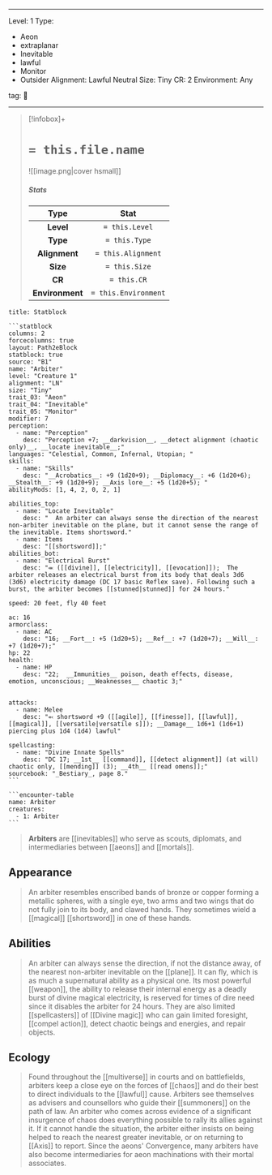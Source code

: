 
---



Level: 1
Type:
- Aeon
- extraplanar
- Inevitable
- lawful
- Monitor
- Outsider
Alignment: Lawful Neutral
Size: Tiny
CR: 2
Environment: Any



tag: 👹

---


> [!infobox]+
> #  `= this.file.name`
> ![[image.png|cover hsmall]]
> ##### Stats
> Type | Stat |
> :---:|:---:|
> **Level** | `= this.Level` |
> **Type** | `= this.Type` |
> **Alignment** | `= this.Alignment` |
> **Size** | `= this.Size` |
> **CR** | `= this.CR` |
> **Environment** | `= this.Environment` |




````ad-info
title: Statblock

```statblock
columns: 2
forcecolumns: true
layout: Path2eBlock
statblock: true
source: "B1"
name: "Arbiter"
level: "Creature 1"
alignment: "LN"
size: "Tiny"
trait_03: "Aeon"
trait_04: "Inevitable"
trait_05: "Monitor"
modifier: 7
perception:
  - name: "Perception"
    desc: "Perception +7; __darkvision__, __detect alignment (chaotic only)__, __locate inevitable__;"
languages: "Celestial, Common, Infernal, Utopian; "
skills:
  - name: "Skills"
    desc: "__Acrobatics__: +9 (1d20+9); __Diplomacy__: +6 (1d20+6); __Stealth__: +9 (1d20+9); __Axis lore__: +5 (1d20+5); "
abilityMods: [1, 4, 2, 0, 2, 1]

abilities_top:
  - name: "Locate Inevitable"
    desc: "  An arbiter can always sense the direction of the nearest non-arbiter inevitable on the plane, but it cannot sense the range of the inevitable. Items shortsword."
  - name: Items
    desc: "[[shortsword]];"
abilities_bot:
  - name: "Electrical Burst"
    desc: "⬺ ([[divine]], [[electricity]], [[evocation]]);  The arbiter releases an electrical burst from its body that deals 3d6 (3d6) electricity damage (DC 17 basic Reflex save). Following such a burst, the arbiter becomes [[stunned|stunned]] for 24 hours."

speed: 20 feet, fly 40 feet

ac: 16
armorclass:
  - name: AC
    desc: "16; __Fort__: +5 (1d20+5); __Ref__: +7 (1d20+7); __Will__: +7 (1d20+7);"
hp: 22
health:
  - name: HP
    desc: "22;  __Immunities__ poison, death effects, disease, emotion, unconscious; __Weaknesses__ chaotic 3;"


attacks:
  - name: Melee
    desc: "⬻ shortsword +9 ([[agile]], [[finesse]], [[lawful]], [[magical]], [[versatile|versatile s]]); __Damage__ 1d6+1 (1d6+1) piercing plus 1d4 (1d4) lawful"

spellcasting:
  - name: "Divine Innate Spells"
    desc: "DC 17; __1st__ [[command]], [[detect alignment]] (at will) chaotic only, [[mending]] (3); __4th__ [[read omens]];"
sourcebook: "_Bestiary_, page 8."
```

```encounter-table
name: Arbiter
creatures:
  - 1: Arbiter
```

````



>  **Arbiters** are [[inevitables]] who serve as scouts, diplomats, and intermediaries between [[aeons]] and [[mortals]].



## Appearance

>  An arbiter resembles enscribed bands of bronze or copper forming a metallic spheres, with a single eye, two arms and two wings that do not fully join to its body, and clawed hands. They sometimes wield a [[magical]] [[shortsword]] in one of these hands.


## Abilities

>  An arbiter can always sense the direction, if not the distance away, of the nearest non-arbiter inevitable on the [[plane]]. It can fly, which is as much a supernatural ability as a physical one. Its most powerful [[weapon]], the ability to release their internal energy as a deadly burst of divine magical electricity, is reserved for times of dire need since it disables the arbiter for 24 hours. They are also limited [[spellcasters]] of [[Divine magic]] who can gain limited foresight, [[compel action]], detect chaotic beings and energies, and repair objects.


## Ecology

>  Found throughout the [[multiverse]] in courts and on battlefields, arbiters keep a close eye on the forces of [[chaos]] and do their best to direct individuals to the [[lawful]] cause. Arbiters see themselves as advisers and counsellors who guide their [[summoners]] on the path of law.
An arbiter who comes across evidence of a significant insurgence of chaos does everything possible to rally its allies against it. If it cannot handle the situation, the arbiter either insists on being helped to reach the nearest greater inevitable, or on returning to [[Axis]] to report.
>  Since the aeons' Convergence, many arbiters have also become intermediaries for aeon machinations with their mortal associates.









